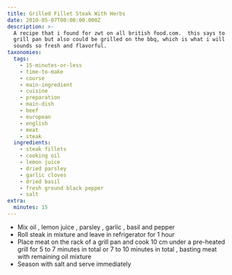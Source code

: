 ```yaml
---
title: Grilled Fillet Steak With Herbs
date: 2010-05-07T00:00:00.000Z
description: >-
  A recipe that i found for zwt on all british food.com.  this says to use a
  grill pan but also could be grilled on the bbq, which is what i will do. 
  sounds so fresh and flavorful.
taxonomies:
  tags:
    - 15-minutes-or-less
    - time-to-make
    - course
    - main-ingredient
    - cuisine
    - preparation
    - main-dish
    - beef
    - european
    - english
    - meat
    - steak
  ingredients:
    - steak fillets
    - cooking oil
    - lemon juice
    - dried parsley
    - garlic cloves
    - dried basil
    - fresh ground black pepper
    - salt
extra:
  minutes: 15
---
```

 - Mix oil , lemon juice , parsley , garlic , basil and pepper
 - Roll steak in mixture and leave in refrigerator for 1 hour
 - Place meat on the rack of a grill pan and cook 10 cm under a pre-heated grill for 5 to 7 minutes in total or 7 to 10 minutes in total , basting meat with remaining oil mixture
 - Season with salt and serve immediately
